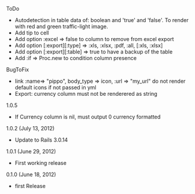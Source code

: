 ToDo
- Autodetection in table data of: boolean and 'true' and 'false'. To render with red and green traffic-light image.
- Add tip to cell
- Add option :excel => false to column to remove from excel export
- Add option [:export][:type] => :xls, :xlsx, :pdf, :all, [:xls, :xlsx]
- Add option [:export][:table] => true to have a backup of the table
- Add :if => Proc.new to condition column presence

BugToFix
- link :name=> "pippo", body_type => icon, :url => "my_url" do not render default icons if not passed in yml
- Export: currency column must not be renderered as string

1.0.5
- If Currency column is nil, must output 0 currency formatted

1.0.2 (July 13, 2012)
- Update to Rails 3.0.14

1.0.1 (June 29, 2012)
- First working release

0.1.0 (June 18, 2012)
- first Release
